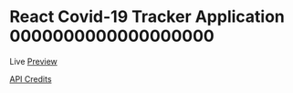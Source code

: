 # React Covid-19 Tracker Application 0000000000000000000

Live [Preview](https://covid19-tracker-mr62.web.app/)

[API Credits](https://covid19.mathdro.id/api/)
